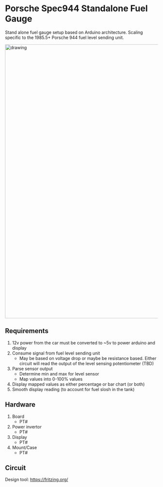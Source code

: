 # Porsche Spec944 Standalone Fuel Gauge
Stand alone fuel gauge setup based on Arduino architecture. Scaling specific to the 1985.5+ Porsche 944 fuel level sending unit.

<img src="/resources/images/944_1.jpg" alt="drawing" width="900"/>

## Requirements

1. 12v power from the car must be converted to ~5v to power arduino and display
1. Consume signal from fuel level sending unit
    - May be based on voltage drop or maybe be resistance based. Either circuit will read the output of the level sensing potentiometer (TBD)
1. Parse sensor output
    - Determine min and max for level sensor
    - Map values into 0-100% values
1. Display mapped values as either percentage or bar chart (or both)
1. Smooth display reading (to account for fuel slosh in the tank)

## Hardware

1. Board
    - PT#
1. Power invertor
    - PT#
1. Display
    - PT#
1. Mount/Case
    - PT#

## Circuit

Design tool: https://fritzing.org/
